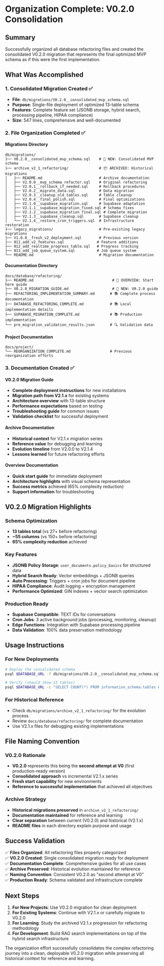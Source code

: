 # Organization Complete: V0.2.0 Consolidation

## Summary

Successfully organized all database refactoring files and created the consolidated V0.2.0 migration that represents the final optimized MVP schema as if this were the first implementation.

## What Was Accomplished

### 1. **Consolidated Migration Created** ✅
- **File**: `db/migrations/V0.2.0__consolidated_mvp_schema.sql`
- **Purpose**: Single-file deployment of optimized 13-table schema
- **Features**: Complete feature set (JSONB storage, hybrid search, processing pipeline, HIPAA compliance)
- **Size**: 547 lines, comprehensive and well-documented

### 2. **File Organization Completed** ✅

#### Migrations Directory
```
db/migrations/
├── V0.2.0__consolidated_mvp_schema.sql    # 🎯 NEW: Consolidated MVP schema
├── archive_v2_1_refactoring/              # 📦 ARCHIVED: Historical migrations
│   ├── README.md                          # Archive documentation
│   ├── V2.0.0__mvp_schema_refactor.sql    # Original refactoring
│   ├── V2.0.1__rollback_if_needed.sql     # Rollback procedures
│   ├── V2.0.2__migrate_data.sql           # Data migration
│   ├── V2.0.3__cleanup_old_tables.sql     # Table cleanup
│   ├── V2.0.4__final_polish.sql           # Final optimizations
│   ├── V2.1.0__supabase_migration.sql     # Supabase adaptation
│   ├── V2.1.1__supabase_migration_fixed.sql # Schema fixes
│   ├── V2.1.2__supabase_migration_final.sql # Complete migration
│   ├── V2.1.3__supabase_cleanup.sql       # Supabase cleanup
│   └── V2.1.4__restore_cron_triggers.sql  # Infrastructure restoration
├── legacy_migrations/                     # Pre-existing legacy migrations
├── V1.0.0__fresh_v2_deployment.sql        # Previous version
├── 011_add_v2_features.sql               # Feature additions
├── 012_add_realtime_progress_table.sql   # Progress tracking
├── 013_add_job_queue_system.sql          # Job queue system
└── README.md                              # Migration documentation
```

#### Documentation Directory
```
docs/database/refactoring/
├── README.md                                    # 🎯 OVERVIEW: Start here guide
├── V0.2.0_MIGRATION_GUIDE.md                    # 🎯 NEW: V0.2.0 guide
├── REFACTORING_IMPLEMENTATION_SUMMARY.md       # 📚 Complete process documentation
├── DATABASE_REFACTORING_COMPLETE.md            # 📚 Local implementation details
├── SUPABASE_MIGRATION_COMPLETE.md              # 📚 Production implementation
└── pre_migration_validation_results.json       # 🔍 Validation data
```

#### Project Documentation
```
docs/project/
└── REORGANIZATION_COMPLETE.md                  # Previous reorganization efforts
```

### 3. **Documentation Created** ✅

#### V0.2.0 Migration Guide
- **Complete deployment instructions** for new installations
- **Migration path from V2.1.x** for existing systems
- **Architecture overview** with 13-table structure
- **Performance expectations** based on testing
- **Troubleshooting guide** for common issues
- **Validation checklist** for successful deployment

#### Archive Documentation
- **Historical context** for V2.1.x migration series
- **Reference value** for debugging and learning
- **Evolution timeline** from V2.0.0 to V2.1.4
- **Lessons learned** for future refactoring efforts

#### Overview Documentation
- **Quick start guide** for immediate deployment
- **Architecture highlights** with visual schema representation
- **Success metrics** achieved (65% complexity reduction)
- **Support information** for troubleshooting

## V0.2.0 Migration Highlights

### Schema Optimization
- **13 tables total** (vs 27+ before refactoring)
- **~55 columns** (vs 150+ before refactoring)
- **65% complexity reduction** achieved

### Key Features
- **JSONB Policy Storage**: `user_documents.policy_basics` for structured data
- **Hybrid Search Ready**: Vector embeddings + JSONB queries
- **Auto Processing**: Triggers + cron jobs for document pipeline
- **HIPAA Compliance**: Audit logging + encryption management
- **Performance Optimized**: GIN indexes + vector search optimization

### Production Ready
- **Supabase Compatible**: TEXT IDs for conversations
- **Cron Jobs**: 3 active background jobs (processing, monitoring, cleanup)
- **Edge Functions**: Integration with Supabase processing pipeline
- **Data Validation**: 100% data preservation methodology

## Usage Instructions

### For New Deployments
```bash
# Deploy the consolidated schema
psql $DATABASE_URL -f db/migrations/V0.2.0__consolidated_mvp_schema.sql

# Verify (should show 13 tables)
psql $DATABASE_URL -c "SELECT COUNT(*) FROM information_schema.tables WHERE table_schema = 'public';"
```

### For Historical Reference
- Check `db/migrations/archive_v2_1_refactoring/` for the evolution process
- Review `docs/database/refactoring/` for complete documentation
- Use V2.1.x files for debugging existing implementations

## File Naming Convention

### V0.2.0 Rationale
- **V0.2.0** represents this being the **second attempt at V0** (first production-ready version)
- **Consolidated approach** vs incremental V2.1.x series
- **Fresh start capability** for new environments
- **Reference to successful implementation** that achieved all objectives

### Archive Strategy
- **Historical migrations preserved** in `archive_v2_1_refactoring/`
- **Documentation maintained** for reference and learning
- **Clear separation** between current (V0.2.0) and historical (V2.1.x)
- **README files** in each directory explain purpose and usage

## Success Validation

✅ **Files Organized**: All refactoring files properly categorized  
✅ **V0.2.0 Created**: Single consolidated migration ready for deployment  
✅ **Documentation Complete**: Comprehensive guides for all use cases  
✅ **Archive Preserved**: Historical evolution maintained for reference  
✅ **Naming Convention**: Consistent V0.2.0 as "second attempt at V0"  
✅ **Production Ready**: Schema validated and infrastructure complete  

## Next Steps

1. **For New Projects**: Use V0.2.0 migration for clean deployment
2. **For Existing Systems**: Continue with V2.1.x or carefully migrate to V0.2.0
3. **For Learning**: Study the archived V2.1.x progression for refactoring methodology
4. **For Development**: Build RAG search implementations on top of the hybrid search infrastructure

The organization effort successfully consolidates the complex refactoring journey into a clean, deployable V0.2.0 migration while preserving all historical context for reference and learning. 